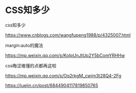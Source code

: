 # CSS知多少



css知多少

https://www.cnblogs.com/wangfupeng1988/p/4325007.html



margin:auto的魔法

https://mp.weixin.qq.com/s/KoIpUnJtUp2Y5bComYRHHw



css晦涩难懂的点都再这啦

https://mp.weixin.qq.com/s/Oq2rkgM_cwjm3t28Q4-2Fg





https://juejin.cn/post/6844904117819850765